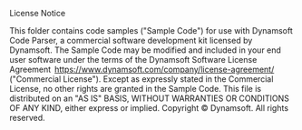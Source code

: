 License Notice  

This folder contains code samples ("Sample Code") for use with Dynamsoft Code Parser, a commercial software development kit licensed by Dynamsoft. The Sample Code may be modified and included in your end user software under the terms of the Dynamsoft Software License Agreement  https://www.dynamsoft.com/company/license-agreement/ ("Commercial License"). Except as expressly stated in the Commercial License, no other rights are granted in the Sample Code. This file is distributed on an "AS IS" BASIS, WITHOUT WARRANTIES OR CONDITIONS OF ANY KIND, either express or implied. 
Copyright © Dynamsoft. All rights reserved. 

